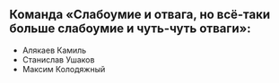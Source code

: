 ## Команда «Слабоумие и отвага, но всё-таки больше слабоумие и чуть-чуть отваги»:
* Алякаев Камиль
* Станислав Ушаков
* Максим Колодяжный

